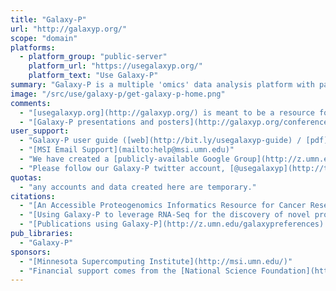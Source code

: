 ```yaml
---
title: "Galaxy-P"
url: "http://galaxyp.org/"
scope: "domain"
platforms:
  - platform_group: "public-server"
    platform_url: "https://usegalaxyp.org/"
    platform_text: "Use Galaxy-P"
summary: "Galaxy-P is a multiple 'omics' data analysis platform with particular emphasis on mass spectrometry based proteomics. Galaxy-P is developed at the [University of Minnesota](http://umn.edu/), deployed at the [Minnesota Supercomputing Institute](http://msi.umn.edu/)."
image: "/src/use/galaxy-p/get-galaxy-p-home.png"
comments:
  - "[usegalaxyp.org](http://galaxyp.org/) is meant to be a resource for training and sharing workflows with the community.  It contains workflows and small-scale testing data.  The site is not meant to be a production instance for large-scale data, and any accounts and data created here are temporary.  The [Galaxy-P team](http://galaxyp.org/) collaborates with Galaxy developers around the world including the European Galaxy Community. and Australian Galaxy Community. Users are recommended to use [usegalaxy.eu](http://usegalaxy.eu/) as an alternative server to run your analyses."
  - "[Galaxy-P presentations and posters](http://galaxyp.org/conference-presentations/)"
user_support:
  - "Galaxy-P user guide ([web](http://bit.ly/usegalaxyp-guide) / [pdf](http://bit.ly/usegalaxyp-guide-pdf))"
  - "[MSI Email Support](mailto:help@msi.umn.edu)"
  - "We have created a [publicly-available Google Group](http://z.umn.edu/galaxypgroup) to facilitate questions, feedback and suggestions for Galaxy-P from both users and developers.  Please [request to join the group](http://z.umn.edu/galaxypgroup) to stay updated and be involved."
  - "Please follow our Galaxy-P twitter account, [@usegalaxyp](http://twitter.com/usegalaxyp).  It’s a great way to stay updated on the most recent developments:"
quotas:
  - "any accounts and data created here are temporary."
citations:
  - "[An Accessible Proteogenomics Informatics Resource for Cancer Researchers](http://cancerres.aacrjournals.org/content/77/21/e43), Matthew C. Chambers, Pratik D. Jagtap, James E. Johnson, Thomas McGowan, Praveen Kumar, Getiria Onsongo, Candace R. Guerrero, Harald Barsnes, Marc Vaudel, Lennart Martens, Björn Grüning, Ira R. Cooke, Mohammad Heydarian, Karen L. Reddy and Timothy J. Griffin. *Cancer Research*, DOI: 10.1158/0008-5472.CAN-17-0331 Published November 2017"
  - "[Using Galaxy-P to leverage RNA-Seq for the discovery of novel protein variations](https://doi.org/10.1186/1471-2164-15-703), Gloria M Sheynkman, James E Johnson, Pratik D Jagtap, Michael R Shortreed, Getiria Onsongo, Brian L Frey, Timothy J Griffin and Lloyd M Smith. *BMC Genomics* 201415:703, doi:10.1186/1471-2164-15-703"
  - "[Publications using Galaxy-P](http://z.umn.edu/galaxypreferences) at PubMed."
pub_libraries:
  - "Galaxy-P"
sponsors:
  - "[Minnesota Supercomputing Institute](http://msi.umn.edu/)"
  - "Financial support comes from the [National Science Foundation](https://www.nsf.gov/awardsearch/showAward?AWD_ID=1458524&HistoricalAwards=false) and the [National Cancer Institute’s Informatics Technology for Cancer Research program](https://www.nsf.gov/awardsearch/showAward?AWD_ID=1458524&HistoricalAwards=false)."
---
```

